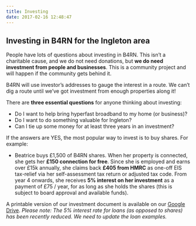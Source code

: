 ```yaml
---
title: Investing
date: 2017-02-16 12:48:47
---
```


## Investing in B4RN for the Ingleton area

People have lots of questions about investing in B4RN. This isn’t a charitable cause, and we do not need donations, but **we do need investment from people and businesses**. This is a community project and will happen if the community gets behind it. 

B4RN will use investor’s addresses to gauge the interest in a route. We can’t dig a route until we’ve got investment from enough properties along it!

There are **three essential questions** for anyone thinking about investing:

- Do I want to help bring hyperfast broadband to my home (or business)?
- Do I want to do something valuable for Ingleton?
- Can I tie up some money for at least three years in an investment?

If the answers are YES, the most popular way to invest is to buy shares. For example:

* Beatrice buys £1,500 of B4RN shares. When her property is connected, she gets her **£150 connection for free**. Since she is employed and earns over £15k annually, she claims back **£405 from HMRC** as one-off EIS tax-relief via her self-assessment tax return or adjusted tax code. From year 4 onwards, she receives **5% interest on her investment** as a payment of £75 / year, for as long as she holds the shares (this is subject to board approval and available funds).

A printable version of our investment document is available on our [Google Drive](https://docs.google.com/document/d/1SSvy59x9pKYBNXRlsbyYcOJ6PZUk9AAt-2E-KUupQ5M/edit). *Please note: The 5% interest rate for loans (as opposed to shares) has been recently reduced. We need to update the loan examples.*

